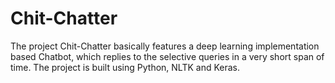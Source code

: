 # Chit-Chatter
The project Chit-Chatter basically features a deep learning implementation based Chatbot, which replies to the selective queries in a very short span of time. The project is built using Python, NLTK and Keras.
